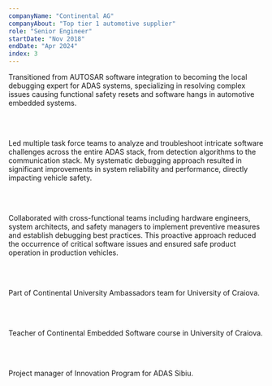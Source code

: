 ```yaml
---
companyName: "Continental AG"
companyAbout: "Top tier 1 automotive supplier"
role: "Senior Engineer"
startDate: "Nov 2018"
endDate: "Apr 2024"
index: 3
---
```


Transitioned from AUTOSAR software integration to becoming the local debugging expert for ADAS systems, specializing in resolving complex issues causing functional safety resets and software hangs in automotive embedded systems.

<br></br>

Led multiple task force teams to analyze and troubleshoot intricate software challenges across the entire ADAS stack, from detection algorithms to the communication stack. My systematic debugging approach resulted in significant improvements in system reliability and performance, directly impacting vehicle safety.

<br></br>

Collaborated with cross-functional teams including hardware engineers, system architects, and safety managers to implement preventive measures and establish debugging best practices. This proactive approach reduced the occurrence of critical software issues and ensured safe product operation in production vehicles.

<br></br>

Part of Continental University Ambassadors team for University of Craiova.

<br></br>

Teacher of Continental Embedded Software course in University of Craiova.

<br></br>

Project manager of Innovation Program for ADAS Sibiu.
